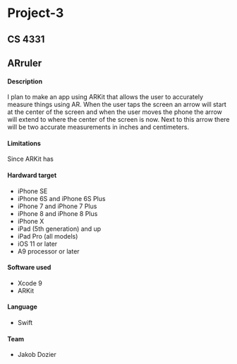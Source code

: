 # Project-3
## CS 4331

## ARruler

#### Description
I plan to make an app using ARKit that allows the user to accurately measure things using AR. When the user taps the screen an arrow will start at the center of the screen and when the user moves the phone the arrow will extend to where the center of the screen is now. Next to this arrow there will be two accurate measurements in inches and centimeters.


#### Limitations
Since ARKit has

#### Hardward target
- iPhone SE
- iPhone 6S and iPhone 6S Plus
- iPhone 7 and iPhone 7 Plus
- iPhone 8 and iPhone 8 Plus
- iPhone X
- iPad (5th generation) and up
- iPad Pro (all models)
- iOS 11 or later
- A9 processor or later

#### Software used
- Xcode 9
- ARKit

#### Language
- Swift

#### Team
- Jakob Dozier
